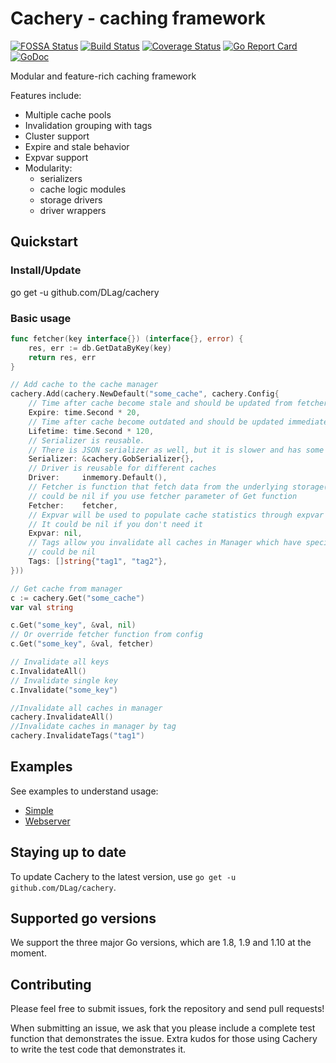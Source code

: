Cachery - caching framework
================================

[![FOSSA Status](https://app.fossa.io/api/projects/git%2Bgithub.com%2FDLag%2Fcachery.svg?type=shield)](https://app.fossa.io/projects/git%2Bgithub.com%2FDLag%2Fcachery?ref=badge_shield)
[![Build Status](https://travis-ci.org/DLag/cachery.svg?branch=master)](https://travis-ci.org/DLag/cachery)
[![Coverage Status](https://coveralls.io/repos/github/DLag/cachery/badge.svg?branch=master)](https://coveralls.io/github/DLag/cachery?branch=master)
[![Go Report Card](https://goreportcard.com/badge/github.com/DLag/cachery)](https://goreportcard.com/report/github.com/DLag/cachery)
[![GoDoc](https://godoc.org/github.com/DLag/cachery?status.svg)](http://godoc.org/github.com/DLag/cachery)

Modular and feature-rich caching framework

Features include:

* Multiple cache pools
* Invalidation grouping with tags
* Cluster support
* Expire and stale behavior
* Expvar support
* Modularity:
  * serializers
  * cache logic modules
  * storage drivers
  * driver wrappers

## Quickstart
### Install/Update
 go get -u github.com/DLag/cachery
### Basic usage
```go
func fetcher(key interface{}) (interface{}, error) {
    res, err := db.GetDataByKey(key)
    return res, err
}

// Add cache to the cache manager
cachery.Add(cachery.NewDefault("some_cache", cachery.Config{
    // Time after cache become stale and should be updated from fetcher in background
    Expire: time.Second * 20,
    // Time after cache become outdated and should be updated immediately
    Lifetime: time.Second * 120,
    // Serializer is reusable.
    // There is JSON serializer as well, but it is slower and has some limitations like nanoseconds in time.Time.
    Serializer: &cachery.GobSerializer{},
    // Driver is reusable for different caches
    Driver:     inmemory.Default(),
    // Fetcher is function that fetch data from the underlying storage(e.g. database)
    // could be nil if you use fetcher parameter of Get function
    Fetcher:    fetcher,
    // Expvar will be used to populate cache statistics through expvar package
    // It could be nil if you don't need it
    Expvar: nil,
    // Tags allow you invalidate all caches in Manager which have specified tags
    // could be nil
    Tags: []string{"tag1", "tag2"},
}))

// Get cache from manager
c := cachery.Get("some_cache")
var val string

c.Get("some_key", &val, nil)
// Or override fetcher function from config
c.Get("some_key", &val, fetcher)

// Invalidate all keys
c.InvalidateAll()
// Invalidate single key
c.Invalidate("some_key")

//Invalidate all caches in manager
cachery.InvalidateAll()
//Invalidate caches in manager by tag
cachery.InvalidateTags("tag1")
```

## Examples
See examples to understand usage:
* [Simple](examples/simple)
* [Webserver](examples/webserver)

## Staying up to date

To update Cachery to the latest version, use `go get -u github.com/DLag/cachery`.

## Supported go versions

We support the three major Go versions, which are 1.8, 1.9 and 1.10 at the moment.

## Contributing

Please feel free to submit issues, fork the repository and send pull requests!

When submitting an issue, we ask that you please include a complete test function that demonstrates the issue.  Extra kudos for those using Cachery to write the test code that demonstrates it.